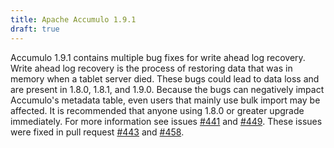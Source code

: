 ```yaml
---
title: Apache Accumulo 1.9.1
draft: true
---
```


Accumulo 1.9.1 contains multiple bug fixes for write ahead log recovery. Write
ahead log recovery is the process of restoring data that was in memory when a
tablet server died. These bugs could lead to data loss and are present in
1.8.0, 1.8.1, and 1.9.0.  Because the bugs can negatively impact Accumulo's
metadata table, even users that mainly use bulk import may be affected.  It is
recommended that anyone using 1.8.0 or greater upgrade immediately.  For more
information see issues [#441] and [#449].  These issues were fixed in pull
request [#443] and [#458]. 

[#441]:https://github.com/apache/accumulo/issues/441
[#449]:https://github.com/apache/accumulo/issues/449
[#443]:https://github.com/apache/accumulo/issues/443
[#458]:https://github.com/apache/accumulo/issues/458

